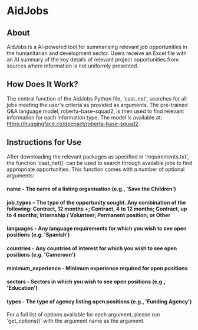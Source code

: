# AidJobs
## About
AidJobs is a AI-powered tool for summarising relevant job opportunities in the humanitarian and development sector. Users receive an Excel file with an AI summary of the key details of relevant project opportunities from sources where information is not uniformly presented.

## How Does It Work?
The central function of the AidJobs Python file, 'cast_net', searches for all jobs meeting the user's criteria as provided as arguments. The pre-trained Q&A language model, roberta-base-squad2, is then used to find relevant information for each information type. The model is available at: https://huggingface.co/deepset/roberta-base-squad2.

## Instructions for Use

After downloading the relevant packages as specified in 'requirements.txt', the function 'cast_net()' can be used to search through available jobs to find appropriate opportunities. This function comes with a number of optional arguments:
#### name - The name of a listing organisation (e.g., 'Save the Children')
#### job_types – The type of the opportunity sought. Any combination of the following: Contract, 12 months +; Contract, 4 to 12 months; Contract, up to 4 months; Internship / Volunteer; Permanent position; or Other
#### languages - Any language requirements for which you wish to see open positions (e.g. 'Spanish')
#### countries - Any countries of interest for which you wish to see open positions (e.g. 'Cameroon')
#### minimum_experience - Minimum experience required for open positions
#### sectors - Sectors in which you wish to see open positions (e.g., 'Education')
#### types - The type of agency listing open positions (e.g., 'Funding Agency')
For a full list of options available for each argument, please run 'get_options()' with the argument name as the argument. 
